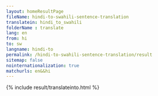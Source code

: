 ```yaml
---
layout: homeResultPage
fileName: hindi-to-swahili-sentence-translation
translatein: hindi_to_swahili
folderName : translate
lang: en
from: hi
to: sw
langname: hindi-to
permalink: /hindi-to-swahili-sentence-translation/result
sitemap: false
nointernationalization: true
matchurls: en&&hi
---
```

{% include result/translateinto.html %}

<script src="/js/result/translation.js" data-foldername="{{page.folderName}}" data-lang="{{page.lang}}"></script>
